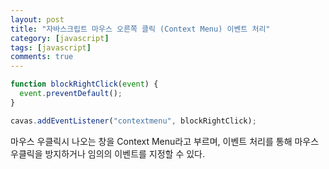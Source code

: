 ```yaml
---
layout: post
title: "자바스크립트 마우스 오른쪽 클릭 (Context Menu) 이벤트 처리"
category: [javascript]
tags: [javascript]
comments: true
---
```


```javascript
function blockRightClick(event) {
  event.preventDefault();
}

cavas.addEventListener("contextmenu", blockRightClick);
```

마우스 우클릭시 나오는 창을 Context Menu라고 부르며, 이벤트 처리를 통해 마우스 우클릭을 방지하거나 임의의 이벤트를 지정할 수 있다.
